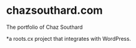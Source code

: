 chazsouthard.com
================

The portfolio of Chaz Southard

*a roots.cx project that integrates with WordPress. 
